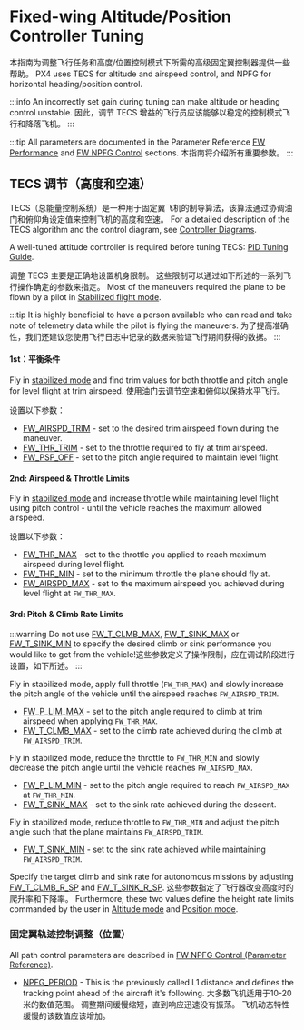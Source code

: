 # Fixed-wing Altitude/Position Controller Tuning

本指南为调整飞行任务和高度/位置控制模式下所需的高级固定翼控制器提供一些帮助。
PX4 uses TECS for altitude and airspeed control, and NPFG for horizontal heading/position control.

:::info
An incorrectly set gain during tuning can make altitude or heading control unstable.
因此，调节 TECS 增益的飞行员应该能够以稳定的控制模式飞行和降落飞机。
:::

:::tip
All parameters are documented in the Parameter Reference [FW Performance](../advanced_config/parameter_reference.md#fw-performance) and [FW NPFG Control](../advanced_config/parameter_reference.md#fw-npfg-control) sections.
本指南将介绍所有重要参数。
:::

## TECS 调节（高度和空速）

TECS（总能量控制系统）是一种用于固定翼飞机的制导算法，该算法通过协调油门和俯仰角设定值来控制飞机的高度和空速。
For a detailed description of the TECS algorithm and the control diagram, see [Controller Diagrams](../flight_stack/controller_diagrams.md).

A well-tuned attitude controller is required before tuning TECS: [PID Tuning Guide](../config_fw/pid_tuning_guide_fixedwing.md).

调整 TECS 主要是正确地设置机身限制。
这些限制可以通过如下所述的一系列飞行操作确定的参数来指定。
Most of the maneuvers required the plane to be flown by a pilot in [Stabilized flight mode](../flight_modes_fw/stabilized.md).

:::tip
It is highly beneficial to have a person available who can read and take note of telemetry data while the pilot is flying the maneuvers.
为了提高准确性，我们还建议您使用飞行日志中记录的数据来验证飞行期间获得的数据。
:::

#### 1st：平衡条件

Fly in [stabilized mode](../flight_modes_fw/stabilized.md) and find trim values for both throttle and pitch angle for level flight at trim airspeed.
使用油门去调节空速和俯仰以保持水平飞行。

设置以下参数：

- [FW_AIRSPD_TRIM](../advanced_config/parameter_reference.md#FW_AIRSPD_TRIM) - set to the desired trim airspeed flown during the maneuver.
- [FW_THR_TRIM](../advanced_config/parameter_reference.md#FW_THR_TRIM) - set to the throttle required to fly at trim airspeed.
- [FW_PSP_OFF](../advanced_config/parameter_reference.md#FW_PSP_OFF) - set to the pitch angle required to maintain level flight.

#### 2nd: Airspeed & Throttle Limits

Fly in [stabilized mode](../flight_modes_fw/stabilized.md) and increase throttle while maintaining level flight using pitch control - until the vehicle reaches
the maximum allowed airspeed.

设置以下参数：

- [FW_THR_MAX](../advanced_config/parameter_reference.md#FW_THR_MAX) - set to the throttle you applied to reach maximum airspeed during level flight.
- [FW_THR_MIN](../advanced_config/parameter_reference.md#FW_THR_MIN) - set to the minimum throttle the plane should fly at.
- [FW_AIRSPD_MAX](../advanced_config/parameter_reference.md#FW_AIRSPD_MAX) - set to the maximum airspeed you achieved during level flight at `FW_THR_MAX`.

#### 3rd: Pitch & Climb Rate Limits

:::warning
Do not use [FW_T_CLMB_MAX](../advanced_config/parameter_reference.md#FW_T_CLMB_MAX), [FW_T_SINK_MAX](../advanced_config/parameter_reference.md#FW_T_SINK_MAX) or [FW_T_SINK_MIN](../advanced_config/parameter_reference.md#FW_T_SINK_MIN) to specify the desired climb or sink performance you would like to get from the vehicle!这些参数定义了操作限制，应在调试阶段进行设置，如下所述。
:::

Fly in stabilized mode, apply full throttle (`FW_THR_MAX`) and slowly increase the pitch angle of the vehicle until the airspeed reaches `FW_AIRSPD_TRIM`.

- [FW_P_LIM_MAX](../advanced_config/parameter_reference.md#FW_P_LIM_MAX) - set to the pitch angle required to climb at trim airspeed when applying `FW_THR_MAX`.
- [FW_T_CLMB_MAX](../advanced_config/parameter_reference.md#FW_T_CLMB_MAX) - set to the climb rate achieved during the climb at `FW_AIRSPD_TRIM`.

Fly in stabilized mode, reduce the throttle to `FW_THR_MIN` and slowly decrease the pitch angle until the vehicle reaches `FW_AIRSPD_MAX`.

- [FW_P_LIM_MIN](../advanced_config/parameter_reference.md#FW_P_LIM_MIN) - set to the pitch angle required to reach `FW_AIRSPD_MAX` at `FW_THR_MIN`.
- [FW_T_SINK_MAX](../advanced_config/parameter_reference.md#FW_T_SINK_MAX) - set to the sink rate achieved during the descent.

Fly in stabilized mode, reduce throttle to `FW_THR_MIN` and adjust the pitch angle such that the plane maintains `FW_AIRSPD_TRIM`.

- [FW_T_SINK_MIN](../advanced_config/parameter_reference.md#FW_T_SINK_MIN) - set to the sink rate achieved while maintaining `FW_AIRSPD_TRIM`.

Specify the target climb and sink rate for autonomous missions by adjusting [FW_T_CLMB_R_SP](../advanced_config/parameter_reference.md#FW_T_CLMB_R_SP) and [FW_T_SINK_R_SP](../advanced_config/parameter_reference.md#FW_T_SINK_R_SP).
这些参数指定了飞行器改变高度时的爬升率和下降率。
Furthermore, these two values define the height rate limits commanded by the user in [Altitude mode](../flight_modes_fw/altitude.md) and [Position mode](../flight_modes_fw/position.md).

### 固定翼轨迹控制调整（位置）

All path control parameters are described in [FW NPFG Control (Parameter Reference)](../advanced_config/parameter_reference.md#fw-npfg-control).

- [NPFG_PERIOD](../advanced_config/parameter_reference.md#NPFG_PERIOD) - This is the previously called L1 distance and defines the tracking point ahead of the aircraft it's following.
  大多数飞机适用于10-20米的数值范围。
  调整期间缓慢缩短，直到响应迅速没有振荡。
  飞机动态特性缓慢的该数值应该增加。
